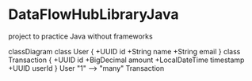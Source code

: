 # DataFlowHubLibraryJava
project to practice Java without frameworks

classDiagram
  class User {
    +UUID id
    +String name
    +String email
  }
  class Transaction {
    +UUID id
    +BigDecimal amount
    +LocalDateTime timestamp
    +UUID userId
  }
  User "1" --> "many" Transaction